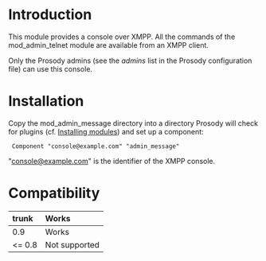 # Introduction #

This module provides a console over XMPP.
All the commands of the mod\_admin\_telnet module are available from an XMPP client.

Only the Prosody admins (see the _admins_ list in the Prosody configuration file) can use this console.

# Installation #

Copy the mod\_admin\_message directory into a directory Prosody will check for plugins (cf. [Installing modules](http://prosody.im/doc/installing_modules)) and set up a component:

```
 Component "console@example.com" "admin_message"
```

"console@example.com" is the identifier of the XMPP console.

# Compatibility #
|trunk|Works|
|:----|:----|
|0.9  |Works|
|<= 0.8|Not supported|
